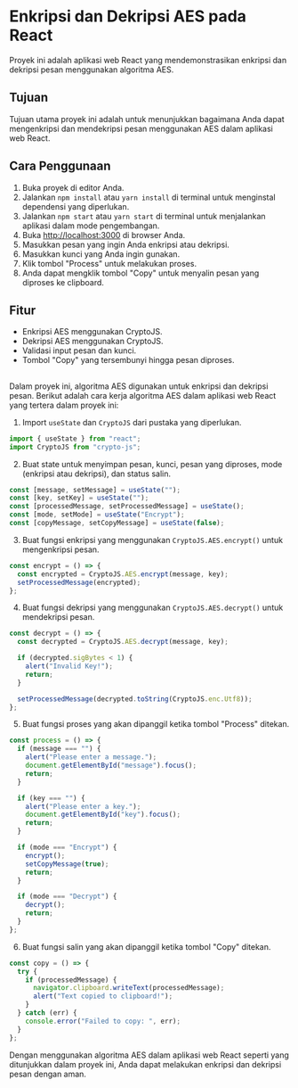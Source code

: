 # Enkripsi dan Dekripsi AES pada React

Proyek ini adalah aplikasi web React yang mendemonstrasikan enkripsi dan dekripsi pesan menggunakan algoritma AES.

## Tujuan

Tujuan utama proyek ini adalah untuk menunjukkan bagaimana Anda dapat mengenkripsi dan mendekripsi pesan menggunakan AES dalam aplikasi web React.

## Cara Penggunaan

1. Buka proyek di editor Anda.
2. Jalankan `npm install` atau `yarn install` di terminal untuk menginstal dependensi yang diperlukan.
3. Jalankan `npm start` atau `yarn start` di terminal untuk menjalankan aplikasi dalam mode pengembangan.
4. Buka [http://localhost:3000](http://localhost:3000) di browser Anda.
5. Masukkan pesan yang ingin Anda enkripsi atau dekripsi.
6. Masukkan kunci yang Anda ingin gunakan.
7. Klik tombol "Process" untuk melakukan proses.
8. Anda dapat mengklik tombol "Copy" untuk menyalin pesan yang diproses ke clipboard.

## Fitur

- Enkripsi AES menggunakan CryptoJS.
- Dekripsi AES menggunakan CryptoJS.
- Validasi input pesan dan kunci.
- Tombol "Copy" yang tersembunyi hingga pesan diproses.

##

Dalam proyek ini, algoritma AES digunakan untuk enkripsi dan dekripsi pesan. Berikut adalah cara kerja algoritma AES dalam aplikasi web React yang tertera dalam proyek ini:

1. Import `useState` dan `CryptoJS` dari pustaka yang diperlukan.

```javascriptreact
import { useState } from "react";
import CryptoJS from "crypto-js";
```

2. Buat state untuk menyimpan pesan, kunci, pesan yang diproses, mode (enkripsi atau dekripsi), dan status salin.

```javascriptreact
const [message, setMessage] = useState("");
const [key, setKey] = useState("");
const [processedMessage, setProcessedMessage] = useState();
const [mode, setMode] = useState("Encrypt");
const [copyMessage, setCopyMessage] = useState(false);
```

3. Buat fungsi enkripsi yang menggunakan `CryptoJS.AES.encrypt()` untuk mengenkripsi pesan.

```javascriptreact
const encrypt = () => {
  const encrypted = CryptoJS.AES.encrypt(message, key);
  setProcessedMessage(encrypted);
};
```

4. Buat fungsi dekripsi yang menggunakan `CryptoJS.AES.decrypt()` untuk mendekripsi pesan.

```javascriptreact
const decrypt = () => {
  const decrypted = CryptoJS.AES.decrypt(message, key);

  if (decrypted.sigBytes < 1) {
    alert("Invalid Key!");
    return;
  }

  setProcessedMessage(decrypted.toString(CryptoJS.enc.Utf8));
};
```

5. Buat fungsi proses yang akan dipanggil ketika tombol "Process" ditekan.

```javascriptreact
const process = () => {
  if (message === "") {
    alert("Please enter a message.");
    document.getElementById("message").focus();
    return;
  }

  if (key === "") {
    alert("Please enter a key.");
    document.getElementById("key").focus();
    return;
  }

  if (mode === "Encrypt") {
    encrypt();
    setCopyMessage(true);
    return;
  }

  if (mode === "Decrypt") {
    decrypt();
    return;
  }
};
```

6. Buat fungsi salin yang akan dipanggil ketika tombol "Copy" ditekan.

```javascriptreact
const copy = () => {
  try {
    if (processedMessage) {
      navigator.clipboard.writeText(processedMessage);
      alert("Text copied to clipboard!");
    }
  } catch (err) {
    console.error("Failed to copy: ", err);
  }
};
```

Dengan menggunakan algoritma AES dalam aplikasi web React seperti yang ditunjukkan dalam proyek ini, Anda dapat melakukan enkripsi dan dekripsi pesan dengan aman.
